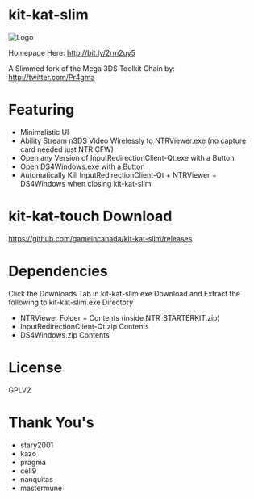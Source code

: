 # kit-kat-slim
![Logo](https://github.com/gameincanada/kit-kat-touch/blob/master/logo.png?raw=true)

Homepage Here: http://bit.ly/2rm2uy5

A Slimmed fork of the Mega 3DS Toolkit Chain by: http://twitter.com/Pr4gma

# Featuring
- Minimalistic UI
- Ability Stream n3DS Video Wirelessly to NTRViewer.exe (no capture card needed just NTR CFW)
- Open any Version of InputRedirectionClient-Qt.exe with a Button
- Open DS4Windows.exe with a Button
- Automatically Kill InputRedirectionClient-Qt + NTRViewer + DS4Windows when closing kit-kat-slim

# kit-kat-touch Download
https://github.com/gameincanada/kit-kat-slim/releases

# Dependencies
Click the Downloads Tab in kit-kat-slim.exe
Download and Extract the following to kit-kat-slim.exe Directory
- NTRViewer Folder + Contents (inside NTR_STARTERKIT.zip)
- InputRedirectionClient-Qt.zip Contents
- DS4Windows.zip Contents

# License
GPLV2

# Thank You's
- stary2001
- kazo
- pragma
- cell9
- nanquitas
- mastermune
